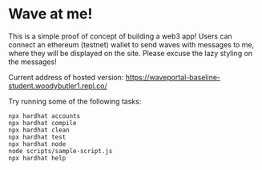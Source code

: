 # Wave at me!

This is a simple proof of concept of building a web3 app!
Users can connect an ethereum (testnet) wallet to send waves with messages to me, where they will be displayed on the site.
Please excuse the lazy styling on the messages!

Current address of hosted version: https://waveportal-baseline-student.woodybutler1.repl.co/

Try running some of the following tasks:

```shell
npx hardhat accounts
npx hardhat compile
npx hardhat clean
npx hardhat test
npx hardhat node
node scripts/sample-script.js
npx hardhat help
```
